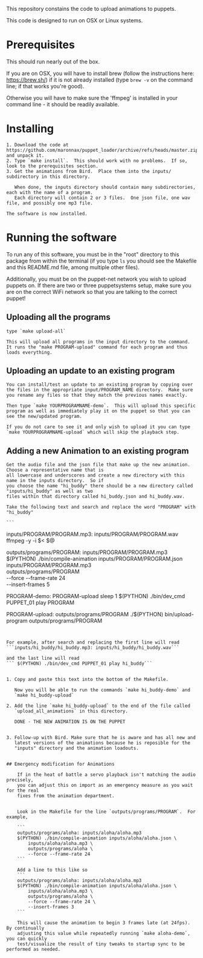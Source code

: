 This repository constains the code to upload animations to puppets.

This code is designed to run on OSX or Linux systems.

# Prerequisites

This should run nearly out of the box.

If you are on OSX, you will have to install brew (follow the
instructions here: https://brew.sh/) if it is not already installed (type `brew -v` on
the command line; if that works you're good).

Otherwise you will have to make sure the 'ffmpeg' is installed in your command line - it should be readily available.

# Installing

    1. Download the code at https://github.com/maronnax/puppet_loader/archive/refs/heads/master.zip and unpack it.
    2. Type `make install`.  This should work with no problems.  If so, look to the prerequisites section.
    3. Get the animations from Bird.  Place them into the inputs/ subdirectory in this directory.

       When done, the inputs directory should contain many subdirectories, each with the name of a program.
       Each directory will contain 2 or 3 files.  One json file, one wav file, and possibly one mp3 file.

    The software is now installed.


# Running the software

To run any of this software, you must be in the "root" directory to
this package from within the terminal (if you type `ls` you should see
the Makefile and this README.md file, among multiple other files).

Additionally, you must be on the puppet-net network you wish to upload
puppets on.  If there are two or three puppetsystems setup, make sure
you are on the correct WiFi network so that you are talking to the
correct puppet!

## Uploading all the programs

    type `make upload-all`

    This will upload all programs in the input directory to the command.  It runs the "make PROGRAM-upload" command for each program and thus loads everything.

## Uploading an update to an existing program

    You can install/test an update to an existing program by copying over the files in the appropriate input/PROGRAM_NAME directory.  Make sure you rename any files so that they match the previous names exactly.

    Then type `make YOURPROGRAMNAME-demo`.  This will upload this specific program as well as immediately play it on the puppet so that you can see the new/updated program.

    If you do not care to see it and only wish to upload it you can type `make YOURPROGRAMNAME-upload` which will skip the playback step.


## Adding a new Animation to an existing program

    Get the audio file and the json file that make up the new animation.  Choose a representative name that is
    all lowercase and underscores and create a new directory with this name in the inputs directory.  So if
    you choose the name "hi_buddy" there should be a new directory called "inputs/hi_buddy" as well as two
    files within that directory called hi_buddy.json and hi_buddy.wav.

    Take the following text and search and replace the word "PROGRAM" with "hi_buddy"

    ```
inputs/PROGRAM/PROGRAM.mp3: inputs/PROGRAM/PROGRAM.wav
    ffmpeg -y -i $< $@

outputs/programs/PROGRAM: inputs/PROGRAM/PROGRAM.mp3
    $(PYTHON) ./bin/compile-animation inputs/PROGRAM/PROGRAM.json \
        inputs/PROGRAM/PROGRAM.mp3 \
        outputs/programs/PROGRAM \
        --force --frame-rate 24 \
        --insert-frames 5

PROGRAM-demo: PROGRAM-upload
    sleep 1
    $(PYTHON) ./bin/dev_cmd PUPPET_01 play PROGRAM

PROGRAM-upload: outputs/programs/PROGRAM
    ./$(PYTHON) bin/upload-program outputs/programs/PROGRAM
```


For example, after search and replacing the first line will read
```inputs/hi_buddy/hi_buddy.mp3: inputs/hi_buddy/hi_buddy.wav```

and the last line will read
```	$(PYTHON) ./bin/dev_cmd PUPPET_01 play hi_buddy```


1. Copy and paste this text into the bottom of the Makefile.

   Now you will be able to run the commands `make hi_buddy-demo` and
   `make hi_buddy-upload`

2. Add the line `make hi_buddy-upload` to the end of the file called
   `upload_all_animations` in this directory.

   DONE - THE NEW ANIMATION IS ON THE PUPPET


3. Follow-up with Bird. Make sure that he is aware and has all new and
   latest versions of the animations because he is reposible for the
   "inputs" directory and the animation loadouts.


## Emergency modification for Animations

    If in the heat of battle a servo playback isn't matching the audio precisely,
    you can adjust this on import as an emergency measure as you wait for the real
    fixes from the animation department.


    Look in the Makefile for the line `outputs/programs/PROGRAM`.  For example,

    ```
    outputs/programs/aloha: inputs/aloha/aloha.mp3
    $(PYTHON) ./bin/compile-animation inputs/aloha/aloha.json \
        inputs/aloha/aloha.mp3 \
        outputs/programs/aloha \
        --force --frame-rate 24
    ```

    Add a line to this like so
    ```
    outputs/programs/aloha: inputs/aloha/aloha.mp3
    $(PYTHON) ./bin/compile-animation inputs/aloha/aloha.json \
        inputs/aloha/aloha.mp3 \
        outputs/programs/aloha \
        --force --frame-rate 24 \
        --insert-frames 3
    ```

    This will cause the animation to begin 3 frames late (at 24fps).  By continually
    adjusting this value while repeatedly running `make aloha-demo`, you can quickly
    test/visualize the result of tiny tweaks to startup sync to be performed as needed.
